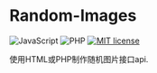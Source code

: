 # Random-Images

![JavaScript](https://img.shields.io/static/v1?label=Language&message=JavaScript&color=red) ![PHP](https://img.shields.io/badge/Language-PHP-blue) [![MIT license](https://img.shields.io/badge/License-MIT-blue.svg)](https://lbesson.mit-license.org/)

使用HTML或PHP制作随机图片接口api.
